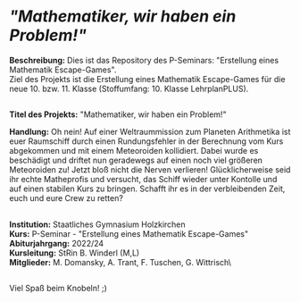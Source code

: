 # *"Mathematiker, wir haben ein Problem!"*

**Beschreibung:** Dies ist das Repository des P-Seminars: "Erstellung eines Mathematik Escape-Games".\
Ziel des Projekts ist die Erstellung eines Mathematik Escape-Games für die neue 10. bzw. 11. Klasse (Stoffumfang: 10. Klasse LehrplanPLUS).
##
**Titel des Projekts:** "Mathematiker, wir haben ein Problem!" 

**Handlung:**
Oh nein! Auf einer Weltraummission zum Planeten Arithmetika ist euer Raumschiff durch einen Rundungsfehler in der Berechnung vom Kurs abgekommen und mit einem Meteoroiden kollidiert.
Dabei wurde es beschädigt und driftet nun geradewegs auf einen noch viel größeren Meteoroiden zu!
Jetzt bloß nicht die Nerven verlieren!
Glücklicherweise seid ihr echte Matheprofis und versucht, das Schiff wieder unter Kontolle und auf einen stabilen Kurs zu bringen.
Schafft ihr es in der verbleibenden Zeit, euch und eure Crew zu retten?
##
**Institution:** Staatliches Gymnasium Holzkirchen \
**Kurs:** P-Seminar - "Erstellung eines Mathematik Escape-Games" \
**Abiturjahrgang:** 2022/24 \
**Kursleitung:** StRin B. Winderl (M,L) \
**Mitglieder:** M. Domansky, A. Trant, F. Tuschen, G. Wittrisch\
##
Viel Spaß beim Knobeln! ;)

